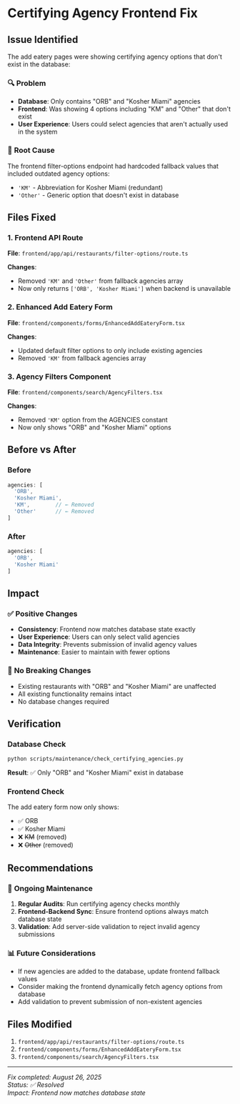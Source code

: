 # Certifying Agency Frontend Fix

## Issue Identified

The add eatery pages were showing certifying agency options that don't exist in the database:

### 🔍 **Problem**
- **Database**: Only contains "ORB" and "Kosher Miami" agencies
- **Frontend**: Was showing 4 options including "KM" and "Other" that don't exist
- **User Experience**: Users could select agencies that aren't actually used in the system

### 🎯 **Root Cause**
The frontend filter-options endpoint had hardcoded fallback values that included outdated agency options:
- `'KM'` - Abbreviation for Kosher Miami (redundant)
- `'Other'` - Generic option that doesn't exist in database

## Files Fixed

### 1. Frontend API Route
**File**: `frontend/app/api/restaurants/filter-options/route.ts`

**Changes**:
- Removed `'KM'` and `'Other'` from fallback agencies array
- Now only returns `['ORB', 'Kosher Miami']` when backend is unavailable

### 2. Enhanced Add Eatery Form
**File**: `frontend/components/forms/EnhancedAddEateryForm.tsx`

**Changes**:
- Updated default filter options to only include existing agencies
- Removed `'KM'` from fallback agencies array

### 3. Agency Filters Component
**File**: `frontend/components/search/AgencyFilters.tsx`

**Changes**:
- Removed `'KM'` option from the AGENCIES constant
- Now only shows "ORB" and "Kosher Miami" options

## Before vs After

### Before
```typescript
agencies: [
  'ORB',
  'Kosher Miami',
  'KM',        // ← Removed
  'Other'      // ← Removed
]
```

### After
```typescript
agencies: [
  'ORB',
  'Kosher Miami'
]
```

## Impact

### ✅ **Positive Changes**
- **Consistency**: Frontend now matches database state exactly
- **User Experience**: Users can only select valid agencies
- **Data Integrity**: Prevents submission of invalid agency values
- **Maintenance**: Easier to maintain with fewer options

### 🔄 **No Breaking Changes**
- Existing restaurants with "ORB" and "Kosher Miami" are unaffected
- All existing functionality remains intact
- No database changes required

## Verification

### Database Check
```bash
python scripts/maintenance/check_certifying_agencies.py
```
**Result**: ✅ Only "ORB" and "Kosher Miami" exist in database

### Frontend Check
The add eatery form now only shows:
- ✅ ORB
- ✅ Kosher Miami
- ❌ ~~KM~~ (removed)
- ❌ ~~Other~~ (removed)

## Recommendations

### 🔄 **Ongoing Maintenance**
1. **Regular Audits**: Run certifying agency checks monthly
2. **Frontend-Backend Sync**: Ensure frontend options always match database state
3. **Validation**: Add server-side validation to reject invalid agency submissions

### 📊 **Future Considerations**
- If new agencies are added to the database, update frontend fallback values
- Consider making the frontend dynamically fetch agency options from database
- Add validation to prevent submission of non-existent agencies

## Files Modified

1. `frontend/app/api/restaurants/filter-options/route.ts`
2. `frontend/components/forms/EnhancedAddEateryForm.tsx`
3. `frontend/components/search/AgencyFilters.tsx`

---

*Fix completed: August 26, 2025*  
*Status: ✅ Resolved*  
*Impact: Frontend now matches database state*
